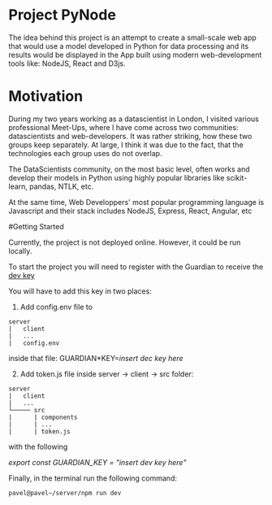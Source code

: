 # Project PyNode

The idea behind this project is an attempt to create a small-scale web app that
would use a model developed in Python for data processing and its results would
be displayed in the App built using modern web-development tools like: NodeJS,
React and D3js.

# Motivation

During my two years working as a datascientist in London, I visited various
professional Meet-Ups, where I have come across two communities: datascientists
and web-developers. It was rather striking, how these two groups keep
separately. At large, I think it was due to the fact, that the technologies each
group uses do not overlap.

The DataScientists community, on the most basic level, often works and develop
their models in Python using highly popular libraries like scikit-learn, pandas,
NTLK, etc.

At the same time, Web Developpers' most popular programming language is
Javascript and their stack includes NodeJS, Express, React, Angular, etc

#Getting Started

Currently, the project is not deployed online. However, it could be run locally.

To start the project you will need to register with the Guardian to receive the
[dev key](https://bonobo.capi.gutools.co.uk/register/developer)

You will have to add this key in two places:

1. Add config.env file to

```
server
|   client
|   ...
|   config.env
```

inside that file: GUARDIAN\*KEY=_insert dec key here_

2. Add token.js file inside server -> client -> src folder:

```
server
|   client
|   ...
└───── src
|      | components
|      | ...
|      | token.js
```

with the following

_export const GUARDIAN_KEY = "insert dev key here"_

Finally, in the terminal run the following command:

```shall
pavel@pavel~/server/npm run dev
```

